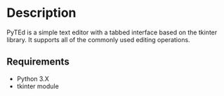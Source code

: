 # Description
PyTEd is a simple text editor with a tabbed interface based on the tkinter library.
It supports all of the commonly used editing operations.

## Requirements
* Python 3.X
* tkinter module